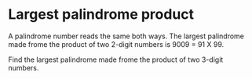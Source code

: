 # Largest palindrome product

A palindrome number reads the same both ways.
The largest palindrome made frome the product of two 2-digit numbers is 9009 = 91 X 99.

Find the largest palindrome made frome the product of two 3-digit numbers.
